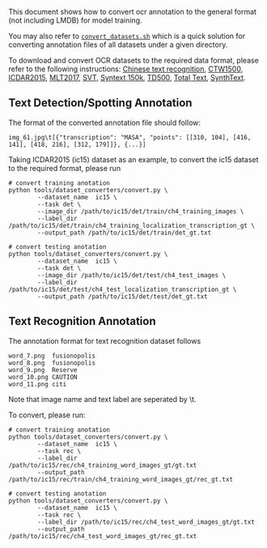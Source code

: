 This document shows how to convert ocr annotation to the general format (not including LMDB) for model training.

You may also refer to [`convert_datasets.sh`](https://github.com/mindspore-lab/mindocr/blob/main/tools/convert_datasets.sh) which is a quick solution for converting annotation files of all datasets under a given directory.

To download and convert OCR datasets to the required data format, please refer to the following instructions: [Chinese text recognition](chinese_text_recognition.md), [CTW1500](ctw1500.md), [ICDAR2015](icdar2015.md), [MLT2017](mlt2017.md), [SVT](svt.md), [Syntext 150k](syntext150k.md), [TD500](td500.md), [Total Text](totaltext.md), [SynthText](synthtext.md).

## Text Detection/Spotting Annotation

The format of the converted annotation file should follow:
``` text
img_61.jpg\t[{"transcription": "MASA", "points": [[310, 104], [416, 141], [418, 216], [312, 179]]}, {...}]
```

Taking ICDAR2015 (ic15) dataset as an example, to convert the ic15 dataset to the required format, please run

``` shell
# convert training anotation
python tools/dataset_converters/convert.py \
        --dataset_name  ic15 \
        --task det \
        --image_dir /path/to/ic15/det/train/ch4_training_images \
        --label_dir /path/to/ic15/det/train/ch4_training_localization_transcription_gt \
        --output_path /path/to/ic15/det/train/det_gt.txt
```

``` shell
# convert testing anotation
python tools/dataset_converters/convert.py \
        --dataset_name  ic15 \
        --task det \
        --image_dir /path/to/ic15/det/test/ch4_test_images \
        --label_dir /path/to/ic15/det/test/ch4_test_localization_transcription_gt \
        --output_path /path/to/ic15/det/test/det_gt.txt
```


## Text Recognition Annotation

The annotation format for text recognition dataset follows
```text
word_7.png	fusionopolis
word_8.png	fusionopolis
word_9.png	Reserve
word_10.png	CAUTION
word_11.png	citi
```
Note that image name and text label are seperated by \t.

To convert, please run:
``` shell
# convert training anotation
python tools/dataset_converters/convert.py \
        --dataset_name  ic15 \
        --task rec \
        --label_dir /path/to/ic15/rec/ch4_training_word_images_gt/gt.txt
        --output_path /path/to/ic15/rec/train/ch4_training_word_images_gt/rec_gt.txt
```

``` shell
# convert testing anotation
python tools/dataset_converters/convert.py \
        --dataset_name  ic15 \
        --task rec \
        --label_dir /path/to/ic15/rec/ch4_test_word_images_gt/gt.txt
        --output_path /path/to/ic15/rec/ch4_test_word_images_gt/rec_gt.txt
```
